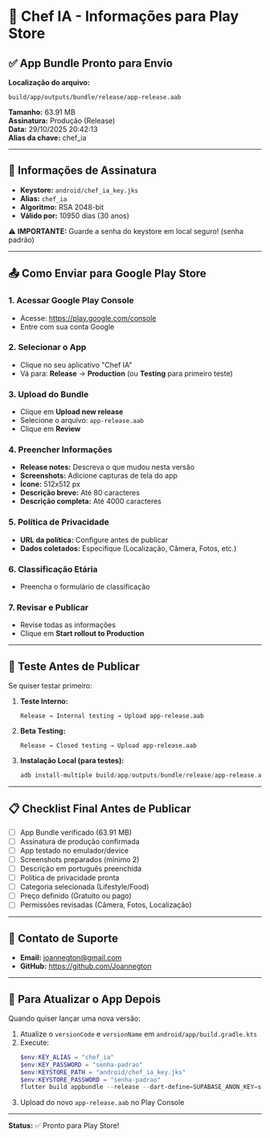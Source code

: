 # 📱 Chef IA - Informações para Play Store

## ✅ App Bundle Pronto para Envio

**Localização do arquivo:**
```
build/app/outputs/bundle/release/app-release.aab
```

**Tamanho:** 63.91 MB  
**Assinatura:** Produção (Release)  
**Data:** 29/10/2025 20:42:13  
**Alias da chave:** chef_ia

---

## 🔐 Informações de Assinatura

- **Keystore:** `android/chef_ia_key.jks`
- **Alias:** `chef_ia`
- **Algoritmo:** RSA 2048-bit
- **Válido por:** 10950 dias (30 anos)

⚠️ **IMPORTANTE:** Guarde a senha do keystore em local seguro! (senha padrão)

---

## 📤 Como Enviar para Google Play Store

### 1. Acessar Google Play Console
- Acesse: https://play.google.com/console
- Entre com sua conta Google

### 2. Selecionar o App
- Clique no seu aplicativo "Chef IA"
- Vá para: **Release** → **Production** (ou **Testing** para primeiro teste)

### 3. Upload do Bundle
- Clique em **Upload new release**
- Selecione o arquivo: `app-release.aab`
- Clique em **Review**

### 4. Preencher Informações
- **Release notes:** Descreva o que mudou nesta versão
- **Screenshots:** Adicione capturas de tela do app
- **Ícone:** 512x512 px
- **Descrição breve:** Até 80 caracteres
- **Descrição completa:** Até 4000 caracteres

### 5. Política de Privacidade
- **URL da política:** Configure antes de publicar
- **Dados coletados:** Especifique (Localização, Câmera, Fotos, etc.)

### 6. Classificação Etária
- Preencha o formulário de classificação

### 7. Revisar e Publicar
- Revise todas as informações
- Clique em **Start rollout to Production**

---

## 🧪 Teste Antes de Publicar

Se quiser testar primeiro:

1. **Teste Interno:**
   ```
   Release → Internal testing → Upload app-release.aab
   ```

2. **Beta Testing:**
   ```
   Release → Closed testing → Upload app-release.aab
   ```

3. **Instalação Local (para testes):**
   ```powershell
   adb install-multiple build/app/outputs/bundle/release/app-release.aab
   ```

---

## 📋 Checklist Final Antes de Publicar

- [ ] App Bundle verificado (63.91 MB)
- [ ] Assinatura de produção confirmada
- [ ] App testado no emulador/device
- [ ] Screenshots preparados (mínimo 2)
- [ ] Descrição em português preenchida
- [ ] Política de privacidade pronta
- [ ] Categoria selecionada (Lifestyle/Food)
- [ ] Preço definido (Gratuito ou pago)
- [ ] Permissões revisadas (Câmera, Fotos, Localização)

---

## 📧 Contato de Suporte

- **Email:** joannegton@gmail.com
- **GitHub:** https://github.com/Joannegton

---

## 🔄 Para Atualizar o App Depois

Quando quiser lançar uma nova versão:

1. Atualize o `versionCode` e `versionName` em `android/app/build.gradle.kts`
2. Execute:
   ```powershell
   $env:KEY_ALIAS = "chef_ia"
   $env:KEY_PASSWORD = "senha-padrao"
   $env:KEYSTORE_PATH = "android/chef_ia_key.jks"
   $env:KEYSTORE_PASSWORD = "senha-padrao"
   flutter build appbundle --release --dart-define=SUPABASE_ANON_KEY=sua-chave
   ```
3. Upload do novo `app-release.aab` no Play Console

---

**Status:** ✅ Pronto para Play Store!
